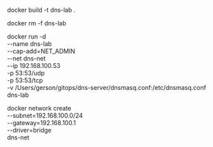 docker build -t dns-lab .

docker rm -f dns-lab

docker run -d \
  --name dns-lab \
  --cap-add=NET_ADMIN \
  --net dns-net \
  --ip 192.168.100.53 \
  -p 53:53/udp \
  -p 53:53/tcp \
  -v /Users/gerson/gitops/dns-server/dnsmasq.conf:/etc/dnsmasq.conf \
  dns-lab




docker network create \
  --subnet=192.168.100.0/24 \
  --gateway=192.168.100.1 \
  --driver=bridge \
  dns-net
